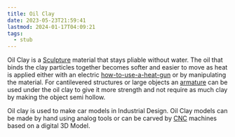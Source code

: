 ```yaml
---
title: Oil Clay
date: 2023-05-23T21:59:41
lastmod: 2024-01-17T04:09:21
tags:
  - stub
---
```


Oil Clay is a [Sculpture](sculpture.md) material that stays pliable without water. The oil that binds the clay particles together becomes softer and easier to move as heat is applied either with an electric [how-to-use-a-heat-gun](../tools/how-to-use-a-heat-gun.md) or by manipulating the material. For cantilevered structures or large objects an [armature](armature.md) can be used under the oil clay to give it more strength and not require as much clay by making the object semi hollow.

Oil clay is used to make car models in Industrial Design. Oil Clay models can be made by hand using analog tools or can be carved by [CNC](../digital-fabrication/cnc/cnc-basics.md) machines based on a digital 3D Model.
